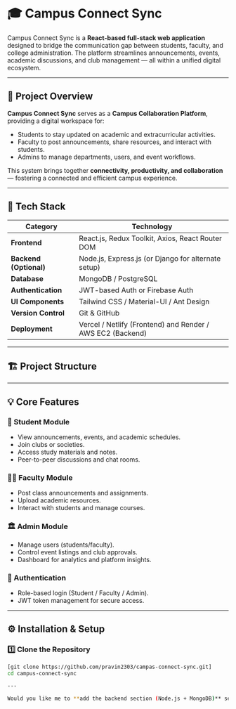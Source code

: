# 🎓 Campus Connect Sync

Campus Connect Sync is a **React-based full-stack web application** designed to bridge the communication gap between students, faculty, and college administration. The platform streamlines announcements, events, academic discussions, and club management — all within a unified digital ecosystem.

---

## 🚀 Project Overview

**Campus Connect Sync** serves as a **Campus Collaboration Platform**, providing a digital workspace for:
- Students to stay updated on academic and extracurricular activities.  
- Faculty to post announcements, share resources, and interact with students.  
- Admins to manage departments, users, and event workflows.

This system brings together **connectivity, productivity, and collaboration** — fostering a connected and efficient campus experience.

---

## 🧩 Tech Stack

| Category | Technology |
|-----------|-------------|
| **Frontend** | React.js, Redux Toolkit, Axios, React Router DOM |
| **Backend (Optional)** | Node.js, Express.js (or Django for alternate setup) |
| **Database** | MongoDB / PostgreSQL |
| **Authentication** | JWT-based Auth or Firebase Auth |
| **UI Components** | Tailwind CSS / Material-UI / Ant Design |
| **Version Control** | Git & GitHub |
| **Deployment** | Vercel / Netlify (Frontend) and Render / AWS EC2 (Backend) |

---

## 🏗️ Project Structure


---

## 💡 Core Features

### 🎯 Student Module
- View announcements, events, and academic schedules.  
- Join clubs or societies.  
- Access study materials and notes.  
- Peer-to-peer discussions and chat rooms.  

### 🧑‍🏫 Faculty Module
- Post class announcements and assignments.  
- Upload academic resources.  
- Interact with students and manage courses.  

### 🏛️ Admin Module
- Manage users (students/faculty).  
- Control event listings and club approvals.  
- Dashboard for analytics and platform insights.  

### 🔐 Authentication
- Role-based login (Student / Faculty / Admin).  
- JWT token management for secure access.  

---

## ⚙️ Installation & Setup

### 1️⃣ Clone the Repository
```bash
[git clone https://github.com/pravin2303/campas-connect-sync.git]
cd campus-connect-sync

---

Would you like me to **add the backend section (Node.js + MongoDB)** setup guide in the same README — so it becomes a **complete full-stack documentation**?
